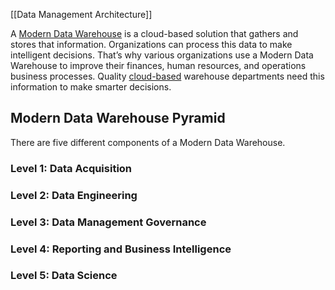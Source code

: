 [[Data Management Architecture]]

A [Modern Data Warehouse](https://www.beyondintranet.com/data-warehouse-consulting) is a cloud-based solution that gathers and stores that information. Organizations can process this data to make intelligent decisions. That’s why various organizations use a Modern Data Warehouse to improve their finances, human resources, and operations business processes. Quality [cloud-based](https://www.beyondkey.com/blog/youve-got-cloud-now-what/ "You’ve Got Cloud. Now, What?") warehouse departments need this information to make smarter decisions.

## Modern Data Warehouse Pyramid

There are five different components of a Modern Data Warehouse.

### Level 1: Data Acquisition
### Level 2: Data Engineering
### Level 3: Data Management Governance
### Level 4: Reporting and Business Intelligence
### Level 5: Data Science
